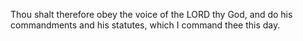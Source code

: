 Thou shalt therefore obey the voice of the LORD thy God, and do his commandments and his statutes, which I command thee this day.
